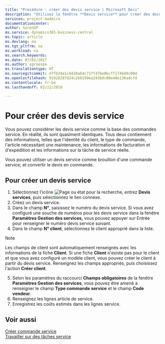 ```yaml
---
title: "Procédure : créer des devis service | Microsoft Docs"
description: "Utilisez la fenêtre **Devis service** pour créer des documents dans lesquels vous saisissez des informations sur un service, tel que réparation et maintenance, pour des articles de service à la demande du client. Vous pouvez utiliser un devis service comme brouillon d'une commande service, et convertir le devis en commande."
services: project-madeira
documentationcenter: 
author: SorenGP
ms.service: dynamics365-business-central
ms.topic: article
ms.devlang: na
ms.tgt_pltfrm: na
ms.workload: na
ms.search.keywords: 
ms.date: 07/01/2017
ms.author: sgroespe
ms.translationtype: HT
ms.sourcegitcommit: d7fb34e1c9428a64c71ff47be8bcff174649c00d
ms.openlocfilehash: 91928287d24c2b6199ea243bdc00e48e136adcfd
ms.contentlocale: fr-be
ms.lasthandoff: 03/22/2018

---
```

# <a name="create-service-quotes"></a>Pour créer des devis service
Vous pouvez considérer les devis service comme la base des commandes service. En réalité, ils sont quasiment identiques. Tous deux contiennent des informations, telles que l'identité du client, le type de commande, l'article nécessitant une maintenance, les informations de facturation et d'expédition et les informations sur la tâche de service réelle.
 
Vous pouvez utiliser un devis service comme brouillon d'une commande service, et convertir le devis en commande.  
  
## <a name="to-create-a-service-quote"></a>Pour créer un devis service  
1. Sélectionnez l'icône ![Page ou état pour la recherche](media/ui-search/search_small.png "Page ou état pour la recherche"), entrez **Devis services**, puis sélectionnez le lien connexe.  
2. Créez un devis service.  
3. Dans le champ **N°**, saisissez le numéro du devis service. Si vous avez configuré une souche de numéros pour les devis service dans la fenêtre **Paramètres Gestion des services,** vous pouvez appuyer sur Entrée pour renseigner le numéro devis service suivant.  
4. Dans le champ **N° client**,  sélectionnez le client approprié dans la liste.  

  > [!Note]  
  >  Les champs de client sont automatiquement renseignés avec les informations de la fiche **Client**. Si une fiche **Client** n'existe pas pour le client et que vous avez configuré un modèle client, vous pouvez créer le client à partir du devis service. Renseignez les champs appropriés, puis choisissez l'action **Créer client**.  
  
5. Selon les paramètres du raccourci **Champs obligatoires** de la fenêtre **Paramètres Gestion des services**, vous pouvez être amené à renseigner le champ **Type commande service** et le champ **Code vendeur**.  
6. Renseignez les lignes article de service.  
7. Enregistrez les coûts estimés dans les lignes service.  
  
## <a name="see-also"></a>Voir aussi  
[Créer commande service](service-how-to-create-service-orders.md)  
[Travailler sur des tâches service](service-how-to-work-on-service-tasks.md)  

 
